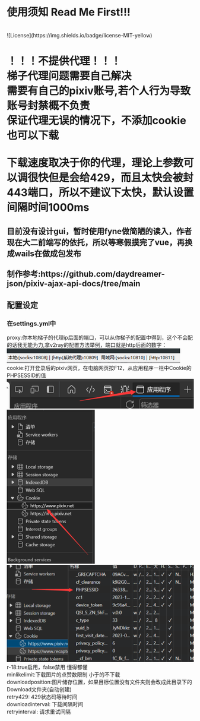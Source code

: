 <h1>使用须知 Read Me First!!!</h1>
<br>
![License](https://img.shields.io/badge/license-MIT-yellow)
<h1>
！！！不提供代理！！！
<br>
梯子代理问题需要自己解决
<br>
需要有自己的pixiv账号,若个人行为导致账号封禁概不负责<br>
保证代理无误的情况下，不添加cookie也可以下载<br>
<br>
下载速度取决于你的代理，理论上参数可以调很快但是会给429，而且太快会被封443端口，所以不建议下太快，默认设置间隔时间1000ms
</h1>
<h2>
目前没有设计gui，暂时使用fyne做简陋的读入，作者现在大二前端写的依托，所以等寒假摸完了vue，再换成wails在做成包发布<br>
<br>
制作参考:https://github.com/daydreamer-json/pixiv-ajax-api-docs/tree/main<br>
</h2>
<h2>配置设定</h2>
<h3>在settings.yml中</h3>
<p>
proxy:你本地梯子的代理ip后面的端口，可以从你梯子的配置中得到，这个不会配的话我无能为力,拿v2ray的配置方法举例，端口就是http后面的数字：<br>
<img src="https://github.com/ManInM00N/go-pixiv/blob/master/assets/proxy.png"><br>
cookie:打开登录后的pixiv网页，在电脑网页按F12，从应用程序一栏中Cookie的PHPSESSID的值<br>
<img src="https://github.com/ManInM00N/go-pixiv/blob/master/assets/cookie1.png"><br>
<img src="https://github.com/ManInM00N/go-pixiv/blob/master/assets/cookie2.png"><br>
<img src="https://github.com/ManInM00N/go-pixiv/blob/master/assets/cookie3.png"><br>
r-18:true启用，false禁用   懂得都懂<br>
minlikelimit:下载图片的点赞数限制 小于的不下载<br>
downloadposition:图片储存位置，如果目标位置没有文件夹则会改成此目录下的Download文件夹(自动创建)<br>
retry429: 429状态码等待时间<br>
downloadinterval: 下载间隔时间<br>
retryinterval: 请求重试间隔<br>
</p>